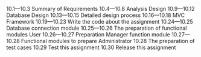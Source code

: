 10.1—10.3    Summary of Requirements
10.4—10.8    Analysis Design
10.9—10.12   Database Design
10.13—10.15  Detailed design process
10.16—10.18  MVC Framework
10.19—10.23  Write the code about the assignment
10.24—10.25  Database connection module
10.25—10.26  The preparation of functional modules User
10.26—10.27  Preparation Manager function module
10.27—10.28  Functional modules to prepare Administrator
10.28         The preparation of test cases
10.29         Test this assignment
10.30         Release this assignment